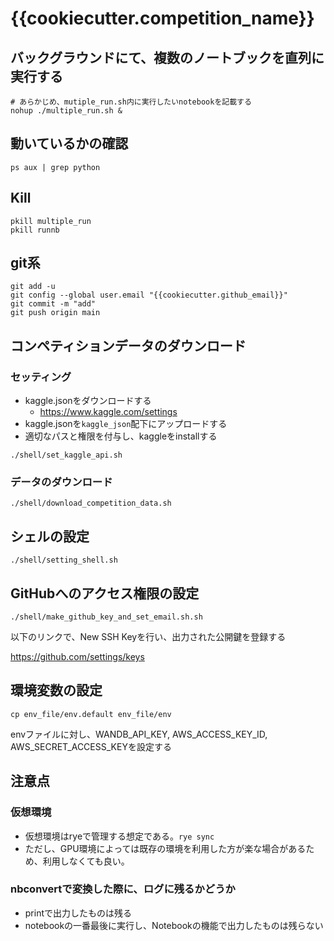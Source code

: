 # {{cookiecutter.competition_name}}

## バックグラウンドにて、複数のノートブックを直列に実行する
```
# あらかじめ、mutiple_run.sh内に実行したいnotebookを記載する
nohup ./multiple_run.sh &
```

## 動いているかの確認
```
ps aux | grep python
```

## Kill
```
pkill multiple_run
pkill runnb
```

## git系

```
git add -u
git config --global user.email "{{cookiecutter.github_email}}"
git commit -m "add"
git push origin main
```

## コンペティションデータのダウンロード

### セッティング
- kaggle.jsonをダウンロードする
  - https://www.kaggle.com/settings
- kaggle.jsonを`kaggle_json`配下にアップロードする
- 適切なパスと権限を付与し、kaggleをinstallする
```
./shell/set_kaggle_api.sh
```

### データのダウンロード
```
./shell/download_competition_data.sh
```

## シェルの設定

```
./shell/setting_shell.sh
```

## GitHubへのアクセス権限の設定
```
./shell/make_github_key_and_set_email.sh.sh
```

以下のリンクで、New SSH Keyを行い、出力された公開鍵を登録する

https://github.com/settings/keys


## 環境変数の設定
```
cp env_file/env.default env_file/env
```
envファイルに対し、WANDB_API_KEY, AWS_ACCESS_KEY_ID, AWS_SECRET_ACCESS_KEYを設定する

## 注意点

### 仮想環境
- 仮想環境はryeで管理する想定である。`rye sync`
- ただし、GPU環境によっては既存の環境を利用した方が楽な場合があるため、利用しなくても良い。

### nbconvertで変換した際に、ログに残るかどうか
- printで出力したものは残る
- notebookの一番最後に実行し、Notebookの機能で出力したものは残らない
